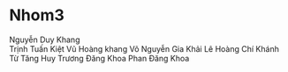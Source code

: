 # Nhom3
Nguyễn Duy Khang	
Trịnh Tuấn Kiệt
Vũ Hoàng khang
Võ Nguyễn Gia Khải 
Lê Hoàng Chí Khánh
Từ Tăng Huy
Trương Đăng Khoa
Phan Đăng Khoa
